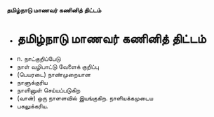 **தமிழ்நாடு மாணவர் கணினித் திட்டம்**
- # தமிழ்நாடு மாணவர் கணினித் திட்டம்
- n. நாட்குறிப்பேடு
- நாள் வழிபாட்டு வேளைக் குறிப்பு
- (பெயரடை) நாண்முறையான
- நாளுக்குரிய
- நாளினுள் செய்யப்படுகிற
- (வான்) ஒரு நாளளவில் இயங்குகிற. நாளியக்கமுடைய
- பகலுக்கரிய.

